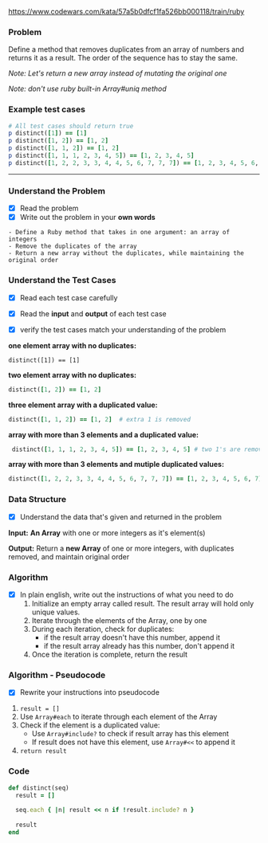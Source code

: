https://www.codewars.com/kata/57a5b0dfcf1fa526bb000118/train/ruby

### Problem

Define a method that removes duplicates from an array of numbers and returns it as a result.
The order of the sequence has to stay the same.

*Note: Let's return a new array instead of mutating the original one*

*Note: don't use ruby built-in Array#uniq method*

### Example test cases

```ruby
# All test cases should return true
p distinct([1]) == [1]
p distinct([1, 2]) == [1, 2]
p distinct([1, 1, 2]) == [1, 2]
p distinct([1, 1, 1, 2, 3, 4, 5]) == [1, 2, 3, 4, 5]
p distinct([1, 2, 2, 3, 3, 4, 4, 5, 6, 7, 7, 7]) == [1, 2, 3, 4, 5, 6, 7]
```



---



### Understand the Problem 

- [x] Read the problem 
- [x] Write out the problem in your **own words**

```
- Define a Ruby method that takes in one argument: an array of integers
- Remove the duplicates of the array
- Return a new array without the duplicates, while maintaining the original order 
```



### Understand the Test Cases

- [x] Read each test case carefully

- [x] Read the **input** and **output** of each test case

- [x] verify the test cases match your understanding of the problem

  

**one element array with no duplicates:**

```
distinct([1]) == [1]
```

**two element array with no duplicates:**

```ruby
distinct([1, 2]) == [1, 2]
```

**three element array with a duplicated value:** 

```ruby
distinct([1, 1, 2]) == [1, 2]  # extra 1 is removed
```

**array with more than 3 elements and a duplicated value:**

```ruby
 distinct([1, 1, 1, 2, 3, 4, 5]) == [1, 2, 3, 4, 5] # two 1's are removed
```

**array with more than 3 elements and mutiple duplicated values:** 

```ruby
distinct([1, 2, 2, 3, 3, 4, 4, 5, 6, 7, 7, 7]) == [1, 2, 3, 4, 5, 6, 7]
```



### Data Structure 

- [x] Understand the data that's given and returned in the problem

**Input:** **An Array** with one or more integers as it's element(s)

**Output:** Return a **new Array** of one or more integers, with duplicates removed, and maintain original order



### Algorithm

- [x] In plain english, write out the instructions of what you need to do
  1. Initialize an empty array called result. The result array will hold only unique values. 
  2. Iterate through the elements of the Array, one by one
  3. During each iteration, check for duplicates:
     - if the result array doesn't have this number, append it
     - if the result array already has this number, don't append it
  4. Once the iteration is complete, return the result



### Algorithm - Pseudocode

- [x] Rewrite your instructions into pseudocode

1. `result = []`
2. Use `Array#each` to iterate through each element of the Array
3. Check if the element is a duplicated value: 
   - Use `Array#include?` to check if result array has this element
   - If result does not have this element, use `Array#<<` to append it
4. `return result` 



### Code

```ruby
def distinct(seq)
  result = []
  
  seq.each { |n| result << n if !result.include? n }
  
  result
end
```
